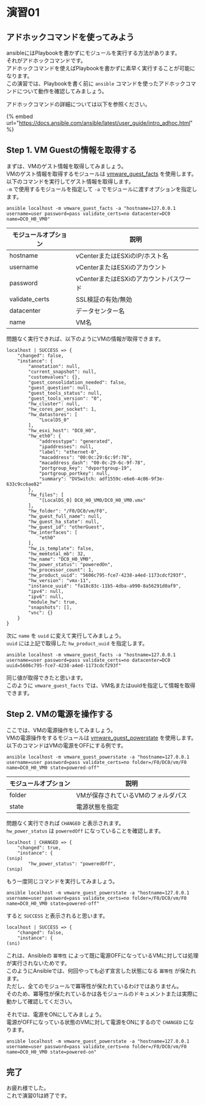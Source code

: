 # 演習01

## アドホックコマンドを使ってみよう

ansibleにはPlaybookを書かずにモジュールを実行する方法があります。  
それがアドホックコマンドです。  
アドホックコマンドを使えばPlaybookを書かずに素早く実行することが可能になります。  
この演習では、Playbookを書く前に `ansible` コマンドを使ったアドホックコマンドについて動作を確認してみましょう。

アドホックコマンドの詳細については以下を参照ください。

{% embed url="https://docs.ansible.com/ansible/latest/user_guide/intro_adhoc.html" %}

## Step 1. VM Guestの情報を取得する

まずは、VMのゲスト情報を取得してみましょう。  
VMのゲスト情報を取得するモジュールは [vmware_guest_facts](https://docs.ansible.com/ansible/latest/modules/vmware_guest_facts_module.html#vmware-guest-facts-module) を使用します。  
以下のコマンドを実行してゲスト情報を取得します。  
`-m` で使用するモジュールを指定して `-a` でモジュールに渡すオプションを指定します。

```
ansible localhost -m vmware_guest_facts -a "hostname=127.0.0.1 username=user password=pass validate_certs=no datacenter=DC0 name=DC0_H0_VM0"
```

| モジュールオプション |                   説明                  |
|----------------------|-----------------------------------------|
| hostname             | vCenterまたはESXiのIP/ホスト名          |
| username             | vCenterまたはESXiのアカウント           |
| password             | vCenterまたはESXiのアカウントパスワード |
| validate_certs       | SSL検証の有効/無効                      |
| datacenter           | データセンター名                        |
| name                 | VM名                                    |

問題なく実行できれば、以下のようにVMの情報が取得できます。

```
localhost | SUCCESS => {
    "changed": false,
    "instance": {
        "annotation": null,
        "current_snapshot": null,
        "customvalues": {},
        "guest_consolidation_needed": false,
        "guest_question": null,
        "guest_tools_status": null,
        "guest_tools_version": "0",
        "hw_cluster": null,
        "hw_cores_per_socket": 1,
        "hw_datastores": [
            "LocalDS_0"
        ],
        "hw_esxi_host": "DC0_H0",
        "hw_eth0": {
            "addresstype": "generated",
            "ipaddresses": null,
            "label": "ethernet-0",
            "macaddress": "00:0c:29:6c:9f:78",
            "macaddress_dash": "00-0c-29-6c-9f-78",
            "portgroup_key": "dvportgroup-19",
            "portgroup_portkey": null,
            "summary": "DVSwitch: adf1559c-e6e6-4c06-9f3e-633c9cc6ae82"
        },
        "hw_files": [
            "[LocalDS_0] DC0_H0_VM0/DC0_H0_VM0.vmx"
        ],
        "hw_folder": "/F0/DC0/vm/F0",
        "hw_guest_full_name": null,
        "hw_guest_ha_state": null,
        "hw_guest_id": "otherGuest",
        "hw_interfaces": [
            "eth0"
        ],
        "hw_is_template": false,
        "hw_memtotal_mb": 32,
        "hw_name": "DC0_H0_VM0",
        "hw_power_status": "poweredOn",
        "hw_processor_count": 1,
        "hw_product_uuid": "5606c795-fce7-4238-a4ed-1173cdcf293f",
        "hw_version": "vmx-11",
        "instance_uuid": "fa18c83c-11b5-4dba-a990-8a56291d0af9",
        "ipv4": null,
        "ipv6": null,
        "module_hw": true,
        "snapshots": [],
        "vnc": {}
    }
}
```

次に `name` を `uuid` に変えて実行してみましょう。  
`uuid` には上記で取得した `hw_product_uuid` を指定します。

```
ansible localhost -m vmware_guest_facts -a "hostname=127.0.0.1 username=user password=pass validate_certs=no datacenter=DC0 uuid=5606c795-fce7-4238-a4ed-1173cdcf293f"
```

同じ値が取得できたと思います。  
このように `vmware_guest_facts` では、VM名またはuuidを指定して情報を取得できます。

## Step 2. VMの電源を操作する

ここでは、VMの電源操作をしてみましょう。  
VMの電源操作をするモジュールは [vmware_guest_powerstate](https://docs.ansible.com/ansible/latest/modules/vmware_guest_powerstate_module.html#vmware-guest-powerstate-module) を使用します。  
以下のコマンドはVMの電源をOFFにする例です。

```
ansible localhost -m vmware_guest_powerstate -a "hostname=127.0.0.1 username=user password=pass validate_certs=no folder=/F0/DC0/vm/F0 name=DC0_H0_VM0 state=powered-off"
```

| モジュールオプション |                説明                |
|----------------------|------------------------------------|
| folder               | VMが保存されているVMのフォルダパス |
| state                | 電源状態を指定                     |

問題なく実行できれば `CHANGED` と表示されます。  
`hw_power_status` は `poweredOff` になっていることを確認します。

```
localhost | CHANGED => {
    "changed": true,
    "instance": {
(snip)
        "hw_power_status": "poweredOff",
(snip)
```

もう一度同じコマンドを実行してみましょう。

```
ansible localhost -m vmware_guest_powerstate -a "hostname=127.0.0.1 username=user password=pass validate_certs=no folder=/F0/DC0/vm/F0 name=DC0_H0_VM0 state=powered-off"
```

すると `SUCCESS` と表示されると思います。

```
localhost | SUCCESS => {
    "changed": false,
    "instance": {
(sni)
```

これは、Ansibleの `冪等性` によって既に電源OFFになっているVMに対しては処理が実行されないためです。  
このようにAnsibleでは、何回やっても必ず宣言した状態になる `冪等性` が保たれます。  
ただし、全てのモジュールで冪等性が保たれているわけではありません。  
そのため、冪等性が保たれているかは各モジュールのドキュメントまたは実際に動かして確認してください。

それでは、電源をONにしてみましょう。  
電源がOFFになっている状態のVMに対して電源をONにするので `CHANGED` になります。

```
ansible localhost -m vmware_guest_powerstate -a "hostname=127.0.0.1 username=user password=pass validate_certs=no folder=/F0/DC0/vm/F0 name=DC0_H0_VM0 state=powered-on"
```

## 完了

お疲れ様でした。  
これで演習01は終了です。
